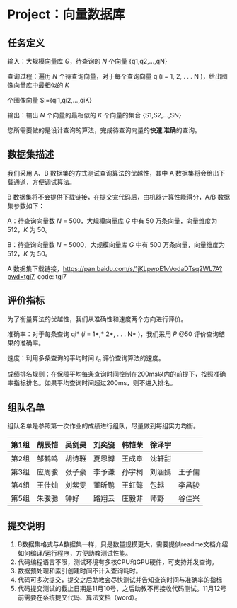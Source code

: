 # **Project：向量数据库**
## **任务定义**
输入：大规模向量库 *G*，待查询的 *N* 个向量 {q1,q2,…,qN}

查询过程：遍历 *N* 个待查询向量，对于每个查询向量 qi(i = 1, 2, . . . N )，给出图像向量库中最相似的 *K*

个图像向量 Si={qi1,qi2,…,qiK}

输出：输出 *N* 个向量的最相似的 *K* 个向量的集合 {S1,S2,…,SN}

您所需要做的是设计查询的算法，完成待查询向量的**快速 准确**的查询。
## **数据集描述**
我们采用 A、B 数据集的方式测试查询算法的优越性，其中 A 数据集将会给出下载通道，方便调试算法。

B 数据集将不会提供下载链接，在提交完代码后，由机器计算性能得分，A/B 数据集参数如下： 

A：待查询向量数 *N* = 500，大规模向量库 *G* 中有 50 万条向量，向量维度为 512，*K* 为 50。

B：待查询向量数 *N* = 5000，大规模向量库 *G* 中有 500 万条向量，向量维度为 512，*K* 为 50。

A 数据集下载链接，https://pan.baidu.com/s/1jKLpwpE1vVodaDTsq2WL7A?pwd=tgi7, code: tgi7 
## **评价指标**
为了衡量算法的优越性，我们从准确性和速度两个方向进行评价。

准确率：对于每条查询 qi* (*i* = 1*,* 2*, . . . N* )，我们采用 *P* @50 评价查询结果的准确率。

速度：利用多条查询的平均时间 <i>t<sub>q</sub></i> 评价查询算法的速度。

成绩排名规则：在保障平均每条查询时间控制在200ms以内的前提下，按照准确率指标排名。如果平均查询时间超过200ms，则不进入排名。
## **组队名单**
组队名单是参照第一次作业的成绩进行组队，尽量做到每组实力均衡。


|第1组|胡辰恺|吴剑昊|刘奕骁|韩恺荣|徐泽宇||
| :- | :- | :- | :- | :- | :- | :- |
|第2组|邹鹤鸣|胡诗雅|夏恩博|王成章|沈轩甜||
|第3组|应周骏|张子豪|李予谦|孙宇桐|刘涵嫣|王子儒|
|第4组|王佳灿|刘紫雯|董昕鹏|王虹懿|包越|李昌骏|
|第5组|朱骏驰|钟好|路翔云|庄毅非|师野|谷佳兴|
## **提交说明**
1. B数据集格式与A数据集一样，只是数量规模更大，需要提供readme文档介绍如何编译/运行程序，方便助教测试性能。
1. 代码编程语言不限，测试环境有多核CPU和GPU硬件，可支持并发查询。
1. 数据预处理和索引创建时间不计入查询耗时。
1. 代码可多次提交，提交之后助教会尽快测试并告知查询时间与准确率的指标
1. 代码提交测试的截止日期是11月10号，之后助教不再接收代码测试。11月12号前需要在系统提交代码、算法文档（word）。

